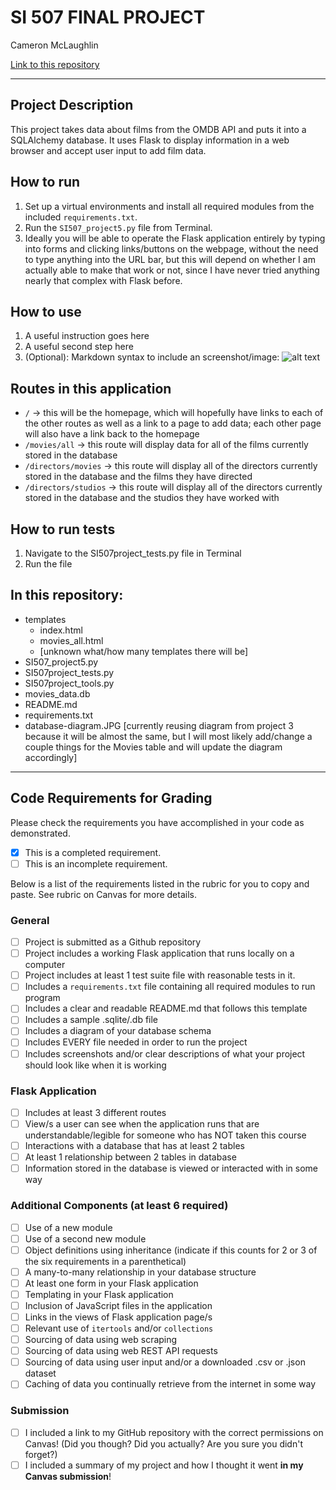 # SI 507 FINAL PROJECT

Cameron McLaughlin

[Link to this repository](https://github.com/camerondmcl/SI507_project5)

---

## Project Description

This project takes data about films from the OMDB API and puts it into a SQLAlchemy database. It uses Flask to display information in a web browser and accept user input to add film data.

## How to run

1. Set up a virtual environments and install all required modules from the included `requirements.txt`.
2. Run the `SI507_project5.py` file from Terminal.
3. Ideally you will be able to operate the Flask application entirely by typing into forms and clicking links/buttons on the webpage, without the need to type anything into the URL bar, but this will depend on whether I am actually able to make that work or not, since I have never tried anything nearly that complex with Flask before.

## How to use

1. A useful instruction goes here
2. A useful second step here
3. (Optional): Markdown syntax to include an screenshot/image: ![alt text](image.jpg)

## Routes in this application
- `/` -> this will be the homepage, which will hopefully have links to each of the other routes as well as a link to a page to add data; each other page will also have a link back to the homepage
- `/movies/all` -> this route will display data for all of the films currently stored in the database
- `/directors/movies` -> this route will display all of the directors currently stored in the database and the films they have directed
- `/directors/studios` -> this route will display all of the directors currently stored in the database and the studios they have worked with

## How to run tests
1. Navigate to the SI507project_tests.py file in Terminal
2. Run the file

## In this repository:
- templates
  - index.html
  - movies_all.html
  - [unknown what/how many templates there will be]
- SI507_project5.py
- SI507project_tests.py
- SI507project_tools.py
- movies_data.db
- README.md
- requirements.txt
- database-diagram.JPG [currently reusing diagram from project 3 because it will be almost the same, but I will most likely add/change a couple things for the Movies table and will update the diagram accordingly]

---
## Code Requirements for Grading
Please check the requirements you have accomplished in your code as demonstrated.
- [x] This is a completed requirement.
- [ ] This is an incomplete requirement.

Below is a list of the requirements listed in the rubric for you to copy and paste.  See rubric on Canvas for more details.

### General
- [ ] Project is submitted as a Github repository
- [ ] Project includes a working Flask application that runs locally on a computer
- [ ] Project includes at least 1 test suite file with reasonable tests in it.
- [ ] Includes a `requirements.txt` file containing all required modules to run program
- [ ] Includes a clear and readable README.md that follows this template
- [ ] Includes a sample .sqlite/.db file
- [ ] Includes a diagram of your database schema
- [ ] Includes EVERY file needed in order to run the project
- [ ] Includes screenshots and/or clear descriptions of what your project should look like when it is working

### Flask Application
- [ ] Includes at least 3 different routes
- [ ] View/s a user can see when the application runs that are understandable/legible for someone who has NOT taken this course
- [ ] Interactions with a database that has at least 2 tables
- [ ] At least 1 relationship between 2 tables in database
- [ ] Information stored in the database is viewed or interacted with in some way

### Additional Components (at least 6 required)
- [ ] Use of a new module
- [ ] Use of a second new module
- [ ] Object definitions using inheritance (indicate if this counts for 2 or 3 of the six requirements in a parenthetical)
- [ ] A many-to-many relationship in your database structure
- [ ] At least one form in your Flask application
- [ ] Templating in your Flask application
- [ ] Inclusion of JavaScript files in the application
- [ ] Links in the views of Flask application page/s
- [ ] Relevant use of `itertools` and/or `collections`
- [ ] Sourcing of data using web scraping
- [ ] Sourcing of data using web REST API requests
- [ ] Sourcing of data using user input and/or a downloaded .csv or .json dataset
- [ ] Caching of data you continually retrieve from the internet in some way

### Submission
- [ ] I included a link to my GitHub repository with the correct permissions on Canvas! (Did you though? Did you actually? Are you sure you didn't forget?)
- [ ] I included a summary of my project and how I thought it went **in my Canvas submission**!
